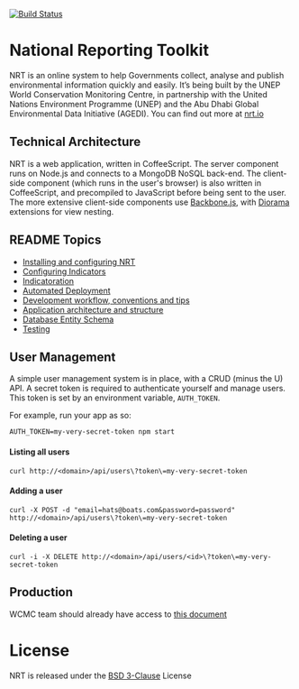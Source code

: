 [![Build Status](https://travis-ci.org/unepwcmc/NRT.png)](https://travis-ci.org/unepwcmc/NRT)

# National Reporting Toolkit

NRT is an online system to help Governments collect, analyse and publish
environmental information quickly and easily. It’s being built by the
UNEP World Conservation Monitoring Centre, in partnership with the
United Nations Environment Programme (UNEP) and the Abu Dhabi Global
Environmental Data Initiative (AGEDI). You can find out more at
[nrt.io](http://nrt.io)

## Technical Architecture
NRT is a web application, written in CoffeeScript. The server component
runs on Node.js and connects to a MongoDB NoSQL back-end. The client-side
component (which runs in the user's browser) is also written in CoffeeScript,
and precompiled to JavaScript before being sent to the user. The more extensive
client-side components use [Backbone.js](), with [Diorama]() extensions for view nesting.

## README Topics
* [Installing and configuring NRT](server/docs/Installation.md)
* [Configuring Indicators](server/docs/indicator_definitions.md)
* [Indicatoration](server/components/indicatorator/README.md)
* [Automated Deployment](server/docs/Deployment.md)
* [Development workflow, conventions and tips](server/docs/Tests.md)
* [Application architecture and structure](server/docs/App_Structure.md)
* [Database Entity Schema](server/docs/Schema.md)
* [Testing](server/docs/Tests.md)

## User Management

A simple user management system is in place, with a CRUD (minus the U)
API. A secret token is required to authenticate yourself and manage
users. This token is set by an environment variable, `AUTH_TOKEN`.

For example, run your app as so:

    AUTH_TOKEN=my-very-secret-token npm start

#### Listing all users

    curl http://<domain>/api/users\?token\=my-very-secret-token

#### Adding a user

    curl -X POST -d "email=hats@boats.com&password=password" http://<domain>/api/users\?token\=my-very-secret-token

#### Deleting a user

    curl -i -X DELETE http://<domain>/api/users/<id>\?token\=my-very-secret-token


## Production

WCMC team should already have access to [this document](https://docs.google.com/a/peoplesized.com/document/d/1dYMO3PJhRlTDQ2BEUUOcLwqX0IfJ5UP_UYyfQllnXeQ/)

# License

NRT is released under the [BSD 3-Clause](http://opensource.org/licenses/BSD-3-Clause) License

